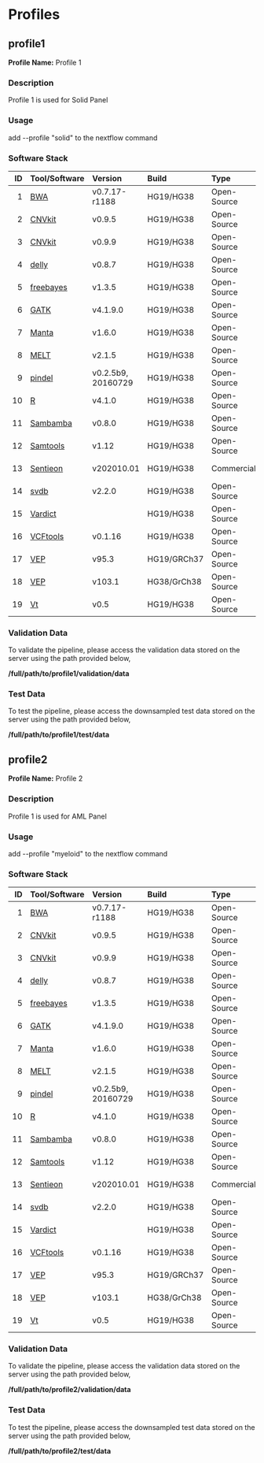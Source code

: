 
# Profiles


## profile1  

**Profile Name:** Profile 1  

### Description  

Profile 1 is used for Solid Panel  

### Usage  

add --profile "solid" to the nextflow command  


### Software Stack

<table class="table table-striped table-hover table-condensed table-responsive" style="width: auto !important; margin-left: auto; margin-right: auto;">
 <thead>
  <tr>
   <th style="text-align:right;"> ID </th>
   <th style="text-align:left;"> Tool/Software </th>
   <th style="text-align:left;"> Version </th>
   <th style="text-align:left;"> Build </th>
   <th style="text-align:left;"> Type </th>
   <th style="text-align:left;"> Availability </th>
   <th style="text-align:left;"> Container Name </th>
   <th style="text-align:left;"> External Contact Person If Any </th>
   <th style="text-align:left;"> Reference </th>
  </tr>
 </thead>
<tbody>
  <tr>
   <td style="text-align:right;"> 1 </td>
   <td style="text-align:left;"> <a href="https://github.com/lh3/bwa" target="_blank">BWA</a> </td>
   <td style="text-align:left;"> v0.7.17-r1188 </td>
   <td style="text-align:left;"> HG19/HG38 </td>
   <td style="text-align:left;"> Open-Source </td>
   <td style="text-align:left;"> Container/Image </td>
   <td style="text-align:left;"> SomaticPanelPipeline_2021-06-24.sif </td>
   <td style="text-align:left;"> https://github.com/lh3/bwa/issues </td>
   <td style="text-align:left;"> <a href="https://doi.org/10.48550/arXiv.1303.3997" target="_blank">open</a> </td>
  </tr>
  <tr>
   <td style="text-align:right;"> 2 </td>
   <td style="text-align:left;"> <a href="https://cnvkit.readthedocs.io/en/stable/" target="_blank">CNVkit</a> </td>
   <td style="text-align:left;"> v0.9.5 </td>
   <td style="text-align:left;"> HG19/HG38 </td>
   <td style="text-align:left;"> Open-Source </td>
   <td style="text-align:left;"> Container/Image </td>
   <td style="text-align:left;"> SomaticPanelPipeline_2021-06-24.sif </td>
   <td style="text-align:left;"> https://github.com/etal/cnvkit/issues </td>
   <td style="text-align:left;"> <a href="https://doi.org/10.1371/journal.pcbi.1004873" target="_blank">open</a> </td>
  </tr>
  <tr>
   <td style="text-align:right;"> 3 </td>
   <td style="text-align:left;"> <a href="https://cnvkit.readthedocs.io/en/stable/" target="_blank">CNVkit</a> </td>
   <td style="text-align:left;"> v0.9.9 </td>
   <td style="text-align:left;"> HG19/HG38 </td>
   <td style="text-align:left;"> Open-Source </td>
   <td style="text-align:left;"> Container/Image </td>
   <td style="text-align:left;"> SomaticPanelPipeline_2021-06-24.sif </td>
   <td style="text-align:left;"> https://github.com/etal/cnvkit/issues </td>
   <td style="text-align:left;"> <a href="https://doi.org/10.1371/journal.pcbi.1004873" target="_blank">open</a> </td>
  </tr>
  <tr>
   <td style="text-align:right;"> 4 </td>
   <td style="text-align:left;"> <a href="https://github.com/dellytools/delly" target="_blank">delly</a> </td>
   <td style="text-align:left;"> v0.8.7 </td>
   <td style="text-align:left;"> HG19/HG38 </td>
   <td style="text-align:left;"> Open-Source </td>
   <td style="text-align:left;"> Container/Image </td>
   <td style="text-align:left;"> SomaticPanelPipeline_2021-06-24.sif </td>
   <td style="text-align:left;"> https://github.com/dellytools/delly/issues </td>
   <td style="text-align:left;"> <a href="https://doi.org/10.1093/bioinformatics/bts378" target="_blank">open</a> </td>
  </tr>
  <tr>
   <td style="text-align:right;"> 5 </td>
   <td style="text-align:left;"> <a href="https://github.com/freebayes/freebayes" target="_blank">freebayes</a> </td>
   <td style="text-align:left;"> v1.3.5 </td>
   <td style="text-align:left;"> HG19/HG38 </td>
   <td style="text-align:left;"> Open-Source </td>
   <td style="text-align:left;"> Container/Image </td>
   <td style="text-align:left;"> SomaticPanelPipeline_2021-06-24.sif </td>
   <td style="text-align:left;"> https://github.com/freebayes/freebayes/issues </td>
   <td style="text-align:left;"> <a href="https://doi.org/10.48550/arXiv.1207.390" target="_blank">open</a> </td>
  </tr>
  <tr>
   <td style="text-align:right;"> 6 </td>
   <td style="text-align:left;"> <a href="https://gatk.broadinstitute.org/hc/en-us" target="_blank">GATK</a> </td>
   <td style="text-align:left;"> v4.1.9.0 </td>
   <td style="text-align:left;"> HG19/HG38 </td>
   <td style="text-align:left;"> Open-Source </td>
   <td style="text-align:left;"> Container/Image </td>
   <td style="text-align:left;"> gatk_4.1.9.0.sif </td>
   <td style="text-align:left;"> https://github.com/broadinstitute/gatk/issues </td>
   <td style="text-align:left;"> <a href="http://dx.doi.org/10.1101/gr.107524.110" target="_blank">open</a> </td>
  </tr>
  <tr>
   <td style="text-align:right;"> 7 </td>
   <td style="text-align:left;"> <a href="https://github.com/Illumina/manta" target="_blank">Manta</a> </td>
   <td style="text-align:left;"> v1.6.0 </td>
   <td style="text-align:left;"> HG19/HG38 </td>
   <td style="text-align:left;"> Open-Source </td>
   <td style="text-align:left;"> Container/Image </td>
   <td style="text-align:left;"> SomaticPanelPipeline_2021-06-24.sif </td>
   <td style="text-align:left;"> https://github.com/Illumina/manta/issues </td>
   <td style="text-align:left;"> <a href="https://doi.org/10.1093/bioinformatics/btv710" target="_blank">open</a> </td>
  </tr>
  <tr>
   <td style="text-align:right;"> 8 </td>
   <td style="text-align:left;"> <a href="https://melt.igs.umaryland.edu/index.php" target="_blank">MELT</a> </td>
   <td style="text-align:left;"> v2.1.5 </td>
   <td style="text-align:left;"> HG19/HG38 </td>
   <td style="text-align:left;"> Open-Source </td>
   <td style="text-align:left;"> Container/Image </td>
   <td style="text-align:left;"> SomaticPanelPipeline_2021-06-24.sif </td>
   <td style="text-align:left;"> - </td>
   <td style="text-align:left;"> <a href="https://doi.org/10.1101%2Fgr.218032.116" target="_blank">open</a> </td>
  </tr>
  <tr>
   <td style="text-align:right;"> 9 </td>
   <td style="text-align:left;"> <a href="https://github.com/genome/pindel" target="_blank">pindel</a> </td>
   <td style="text-align:left;"> v0.2.5b9, 20160729 </td>
   <td style="text-align:left;"> HG19/HG38 </td>
   <td style="text-align:left;"> Open-Source </td>
   <td style="text-align:left;"> Container/Image </td>
   <td style="text-align:left;"> SomaticPanelPipeline_2021-06-24.sif </td>
   <td style="text-align:left;"> https://github.com/genome/pindel/issues (kaiye@xjtu.edu.cn) </td>
   <td style="text-align:left;"> <a href="https://doi.org/10.1093%2Fbioinformatics%2Fbtp394" target="_blank">open</a> </td>
  </tr>
  <tr>
   <td style="text-align:right;"> 10 </td>
   <td style="text-align:left;"> <a href="https://www.r-project.org/" target="_blank">R</a> </td>
   <td style="text-align:left;"> v4.1.0 </td>
   <td style="text-align:left;"> HG19/HG38 </td>
   <td style="text-align:left;"> Open-Source </td>
   <td style="text-align:left;"> Container/Image </td>
   <td style="text-align:left;"> SomaticPanelPipeline_2021-06-24.sif </td>
   <td style="text-align:left;"> https://www.r-project.org/ </td>
   <td style="text-align:left;"> <a href="-" target="_blank">open</a> </td>
  </tr>
  <tr>
   <td style="text-align:right;"> 11 </td>
   <td style="text-align:left;"> <a href="https://github.com/biod/sambamba" target="_blank">Sambamba</a> </td>
   <td style="text-align:left;"> v0.8.0 </td>
   <td style="text-align:left;"> HG19/HG38 </td>
   <td style="text-align:left;"> Open-Source </td>
   <td style="text-align:left;"> Container/Image </td>
   <td style="text-align:left;"> SomaticPanelPipeline_2021-06-24.sif </td>
   <td style="text-align:left;"> https://github.com/biod/sambamba/issues </td>
   <td style="text-align:left;"> <a href="https://doi.org/10.1093/bioinformatics/btv098" target="_blank">open</a> </td>
  </tr>
  <tr>
   <td style="text-align:right;"> 12 </td>
   <td style="text-align:left;"> <a href="https://github.com/samtools/samtools" target="_blank">Samtools</a> </td>
   <td style="text-align:left;"> v1.12 </td>
   <td style="text-align:left;"> HG19/HG38 </td>
   <td style="text-align:left;"> Open-Source </td>
   <td style="text-align:left;"> Container/Image </td>
   <td style="text-align:left;"> SomaticPanelPipeline_2021-06-24.sif </td>
   <td style="text-align:left;"> https://github.com/samtools/samtools/issues </td>
   <td style="text-align:left;"> <a href="https://doi.org/10.1093/bioinformatics/btp352" target="_blank">open</a> </td>
  </tr>
  <tr>
   <td style="text-align:right;"> 13 </td>
   <td style="text-align:left;"> <a href="https://support.sentieon.com/manual/" target="_blank">Sentieon</a> </td>
   <td style="text-align:left;"> v202010.01 </td>
   <td style="text-align:left;"> HG19/HG38 </td>
   <td style="text-align:left;"> Commercial </td>
   <td style="text-align:left;"> Container/Image </td>
   <td style="text-align:left;"> SomaticPanelPipeline_2021-06-24.sif </td>
   <td style="text-align:left;"> - </td>
   <td style="text-align:left;"> <a href="https://doi.org/10.1101/115717" target="_blank">open</a> </td>
  </tr>
  <tr>
   <td style="text-align:right;"> 14 </td>
   <td style="text-align:left;"> <a href="https://github.com/J35P312/SVDB" target="_blank">svdb</a> </td>
   <td style="text-align:left;"> v2.2.0 </td>
   <td style="text-align:left;"> HG19/HG38 </td>
   <td style="text-align:left;"> Open-Source </td>
   <td style="text-align:left;"> Container/Image </td>
   <td style="text-align:left;"> SomaticPanelPipeline_2021-06-24.sif </td>
   <td style="text-align:left;"> https://github.com/J35P312/SVDB/issues </td>
   <td style="text-align:left;"> <a href="-" target="_blank">open</a> </td>
  </tr>
  <tr>
   <td style="text-align:right;"> 15 </td>
   <td style="text-align:left;"> <a href="https://github.com/AstraZeneca-NGS/VarDict" target="_blank">Vardict</a> </td>
   <td style="text-align:left;">  </td>
   <td style="text-align:left;"> HG19/HG38 </td>
   <td style="text-align:left;"> Open-Source </td>
   <td style="text-align:left;"> Container/Image </td>
   <td style="text-align:left;"> SomaticPanelPipeline_2021-06-24.sif </td>
   <td style="text-align:left;"> https://github.com/AstraZeneca-NGS/VarDict/issues </td>
   <td style="text-align:left;"> <a href="https://doi.org/10.1093/nar/gkw227" target="_blank">open</a> </td>
  </tr>
  <tr>
   <td style="text-align:right;"> 16 </td>
   <td style="text-align:left;"> <a href="https://github.com/vcftools/vcftools" target="_blank">VCFtools</a> </td>
   <td style="text-align:left;"> v0.1.16 </td>
   <td style="text-align:left;"> HG19/HG38 </td>
   <td style="text-align:left;"> Open-Source </td>
   <td style="text-align:left;"> Container/Image </td>
   <td style="text-align:left;"> SomaticPanelPipeline_2021-06-24.sif </td>
   <td style="text-align:left;"> https://github.com/vcftools/vcftools/issues </td>
   <td style="text-align:left;"> <a href="http://dx.doi.org/10.1093/bioinformatics/btr330" target="_blank">open</a> </td>
  </tr>
  <tr>
   <td style="text-align:right;"> 17 </td>
   <td style="text-align:left;"> <a href="https://github.com/Ensembl/ensembl-vep" target="_blank">VEP</a> </td>
   <td style="text-align:left;"> v95.3 </td>
   <td style="text-align:left;"> HG19/GRCh37 </td>
   <td style="text-align:left;"> Open-Source </td>
   <td style="text-align:left;"> Container/Image </td>
   <td style="text-align:left;"> container_VEP.sif </td>
   <td style="text-align:left;"> https://github.com/Ensembl/ensembl-vep/issues </td>
   <td style="text-align:left;"> <a href="https://doi.org/10.1186/s13059-016-0974-4" target="_blank">open</a> </td>
  </tr>
  <tr>
   <td style="text-align:right;"> 18 </td>
   <td style="text-align:left;"> <a href="https://github.com/Ensembl/ensembl-vep" target="_blank">VEP</a> </td>
   <td style="text-align:left;"> v103.1 </td>
   <td style="text-align:left;"> HG38/GrCh38 </td>
   <td style="text-align:left;"> Open-Source </td>
   <td style="text-align:left;"> Container/Image </td>
   <td style="text-align:left;"> ensembl-vep_release_103.sif </td>
   <td style="text-align:left;"> https://github.com/Ensembl/ensembl-vep/issues </td>
   <td style="text-align:left;"> <a href="https://doi.org/10.1186/s13059-016-0974-4" target="_blank">open</a> </td>
  </tr>
  <tr>
   <td style="text-align:right;"> 19 </td>
   <td style="text-align:left;"> <a href="https://genome.sph.umich.edu/wiki/Vt" target="_blank">Vt</a> </td>
   <td style="text-align:left;"> v0.5 </td>
   <td style="text-align:left;"> HG19/HG38 </td>
   <td style="text-align:left;"> Open-Source </td>
   <td style="text-align:left;"> Container/Image </td>
   <td style="text-align:left;"> SomaticPanelPipeline_2021-06-24.sif </td>
   <td style="text-align:left;"> Adiran (atks@umich.edu) </td>
   <td style="text-align:left;"> <a href="https://doi.org/10.1093/bioinformatics/btv112" target="_blank">open</a> </td>
  </tr>
</tbody>
</table>

### Validation Data 

To validate the pipeline, please access the validation data stored on the server using the path provided below,  

**/full/path/to/profile1/validation/data**  

### Test Data 

To test the pipeline, please access the downsampled test data stored on the server using the path provided below,  
 
**/full/path/to/profile1/test/data**  

## profile2  

**Profile Name:** Profile 2  

### Description  

Profile 1 is used for AML Panel  

### Usage  

add --profile "myeloid" to the nextflow command  


### Software Stack

<table class="table table-striped table-hover table-condensed table-responsive" style="width: auto !important; margin-left: auto; margin-right: auto;">
 <thead>
  <tr>
   <th style="text-align:right;"> ID </th>
   <th style="text-align:left;"> Tool/Software </th>
   <th style="text-align:left;"> Version </th>
   <th style="text-align:left;"> Build </th>
   <th style="text-align:left;"> Type </th>
   <th style="text-align:left;"> Availability </th>
   <th style="text-align:left;"> Container Name </th>
   <th style="text-align:left;"> External Contact Person If Any </th>
   <th style="text-align:left;"> Reference </th>
  </tr>
 </thead>
<tbody>
  <tr>
   <td style="text-align:right;"> 1 </td>
   <td style="text-align:left;"> <a href="https://github.com/lh3/bwa" target="_blank">BWA</a> </td>
   <td style="text-align:left;"> v0.7.17-r1188 </td>
   <td style="text-align:left;"> HG19/HG38 </td>
   <td style="text-align:left;"> Open-Source </td>
   <td style="text-align:left;"> Container/Image </td>
   <td style="text-align:left;"> SomaticPanelPipeline_2021-06-24.sif </td>
   <td style="text-align:left;"> https://github.com/lh3/bwa/issues </td>
   <td style="text-align:left;"> <a href="https://doi.org/10.48550/arXiv.1303.3997" target="_blank">open</a> </td>
  </tr>
  <tr>
   <td style="text-align:right;"> 2 </td>
   <td style="text-align:left;"> <a href="https://cnvkit.readthedocs.io/en/stable/" target="_blank">CNVkit</a> </td>
   <td style="text-align:left;"> v0.9.5 </td>
   <td style="text-align:left;"> HG19/HG38 </td>
   <td style="text-align:left;"> Open-Source </td>
   <td style="text-align:left;"> Container/Image </td>
   <td style="text-align:left;"> SomaticPanelPipeline_2021-06-24.sif </td>
   <td style="text-align:left;"> https://github.com/etal/cnvkit/issues </td>
   <td style="text-align:left;"> <a href="https://doi.org/10.1371/journal.pcbi.1004873" target="_blank">open</a> </td>
  </tr>
  <tr>
   <td style="text-align:right;"> 3 </td>
   <td style="text-align:left;"> <a href="https://cnvkit.readthedocs.io/en/stable/" target="_blank">CNVkit</a> </td>
   <td style="text-align:left;"> v0.9.9 </td>
   <td style="text-align:left;"> HG19/HG38 </td>
   <td style="text-align:left;"> Open-Source </td>
   <td style="text-align:left;"> Container/Image </td>
   <td style="text-align:left;"> SomaticPanelPipeline_2021-06-24.sif </td>
   <td style="text-align:left;"> https://github.com/etal/cnvkit/issues </td>
   <td style="text-align:left;"> <a href="https://doi.org/10.1371/journal.pcbi.1004873" target="_blank">open</a> </td>
  </tr>
  <tr>
   <td style="text-align:right;"> 4 </td>
   <td style="text-align:left;"> <a href="https://github.com/dellytools/delly" target="_blank">delly</a> </td>
   <td style="text-align:left;"> v0.8.7 </td>
   <td style="text-align:left;"> HG19/HG38 </td>
   <td style="text-align:left;"> Open-Source </td>
   <td style="text-align:left;"> Container/Image </td>
   <td style="text-align:left;"> SomaticPanelPipeline_2021-06-24.sif </td>
   <td style="text-align:left;"> https://github.com/dellytools/delly/issues </td>
   <td style="text-align:left;"> <a href="https://doi.org/10.1093/bioinformatics/bts378" target="_blank">open</a> </td>
  </tr>
  <tr>
   <td style="text-align:right;"> 5 </td>
   <td style="text-align:left;"> <a href="https://github.com/freebayes/freebayes" target="_blank">freebayes</a> </td>
   <td style="text-align:left;"> v1.3.5 </td>
   <td style="text-align:left;"> HG19/HG38 </td>
   <td style="text-align:left;"> Open-Source </td>
   <td style="text-align:left;"> Container/Image </td>
   <td style="text-align:left;"> SomaticPanelPipeline_2021-06-24.sif </td>
   <td style="text-align:left;"> https://github.com/freebayes/freebayes/issues </td>
   <td style="text-align:left;"> <a href="https://doi.org/10.48550/arXiv.1207.390" target="_blank">open</a> </td>
  </tr>
  <tr>
   <td style="text-align:right;"> 6 </td>
   <td style="text-align:left;"> <a href="https://gatk.broadinstitute.org/hc/en-us" target="_blank">GATK</a> </td>
   <td style="text-align:left;"> v4.1.9.0 </td>
   <td style="text-align:left;"> HG19/HG38 </td>
   <td style="text-align:left;"> Open-Source </td>
   <td style="text-align:left;"> Container/Image </td>
   <td style="text-align:left;"> gatk_4.1.9.0.sif </td>
   <td style="text-align:left;"> https://github.com/broadinstitute/gatk/issues </td>
   <td style="text-align:left;"> <a href="http://dx.doi.org/10.1101/gr.107524.110" target="_blank">open</a> </td>
  </tr>
  <tr>
   <td style="text-align:right;"> 7 </td>
   <td style="text-align:left;"> <a href="https://github.com/Illumina/manta" target="_blank">Manta</a> </td>
   <td style="text-align:left;"> v1.6.0 </td>
   <td style="text-align:left;"> HG19/HG38 </td>
   <td style="text-align:left;"> Open-Source </td>
   <td style="text-align:left;"> Container/Image </td>
   <td style="text-align:left;"> SomaticPanelPipeline_2021-06-24.sif </td>
   <td style="text-align:left;"> https://github.com/Illumina/manta/issues </td>
   <td style="text-align:left;"> <a href="https://doi.org/10.1093/bioinformatics/btv710" target="_blank">open</a> </td>
  </tr>
  <tr>
   <td style="text-align:right;"> 8 </td>
   <td style="text-align:left;"> <a href="https://melt.igs.umaryland.edu/index.php" target="_blank">MELT</a> </td>
   <td style="text-align:left;"> v2.1.5 </td>
   <td style="text-align:left;"> HG19/HG38 </td>
   <td style="text-align:left;"> Open-Source </td>
   <td style="text-align:left;"> Container/Image </td>
   <td style="text-align:left;"> SomaticPanelPipeline_2021-06-24.sif </td>
   <td style="text-align:left;"> - </td>
   <td style="text-align:left;"> <a href="https://doi.org/10.1101%2Fgr.218032.116" target="_blank">open</a> </td>
  </tr>
  <tr>
   <td style="text-align:right;"> 9 </td>
   <td style="text-align:left;"> <a href="https://github.com/genome/pindel" target="_blank">pindel</a> </td>
   <td style="text-align:left;"> v0.2.5b9, 20160729 </td>
   <td style="text-align:left;"> HG19/HG38 </td>
   <td style="text-align:left;"> Open-Source </td>
   <td style="text-align:left;"> Container/Image </td>
   <td style="text-align:left;"> SomaticPanelPipeline_2021-06-24.sif </td>
   <td style="text-align:left;"> https://github.com/genome/pindel/issues (kaiye@xjtu.edu.cn) </td>
   <td style="text-align:left;"> <a href="https://doi.org/10.1093%2Fbioinformatics%2Fbtp394" target="_blank">open</a> </td>
  </tr>
  <tr>
   <td style="text-align:right;"> 10 </td>
   <td style="text-align:left;"> <a href="https://www.r-project.org/" target="_blank">R</a> </td>
   <td style="text-align:left;"> v4.1.0 </td>
   <td style="text-align:left;"> HG19/HG38 </td>
   <td style="text-align:left;"> Open-Source </td>
   <td style="text-align:left;"> Container/Image </td>
   <td style="text-align:left;"> SomaticPanelPipeline_2021-06-24.sif </td>
   <td style="text-align:left;"> https://www.r-project.org/ </td>
   <td style="text-align:left;"> <a href="-" target="_blank">open</a> </td>
  </tr>
  <tr>
   <td style="text-align:right;"> 11 </td>
   <td style="text-align:left;"> <a href="https://github.com/biod/sambamba" target="_blank">Sambamba</a> </td>
   <td style="text-align:left;"> v0.8.0 </td>
   <td style="text-align:left;"> HG19/HG38 </td>
   <td style="text-align:left;"> Open-Source </td>
   <td style="text-align:left;"> Container/Image </td>
   <td style="text-align:left;"> SomaticPanelPipeline_2021-06-24.sif </td>
   <td style="text-align:left;"> https://github.com/biod/sambamba/issues </td>
   <td style="text-align:left;"> <a href="https://doi.org/10.1093/bioinformatics/btv098" target="_blank">open</a> </td>
  </tr>
  <tr>
   <td style="text-align:right;"> 12 </td>
   <td style="text-align:left;"> <a href="https://github.com/samtools/samtools" target="_blank">Samtools</a> </td>
   <td style="text-align:left;"> v1.12 </td>
   <td style="text-align:left;"> HG19/HG38 </td>
   <td style="text-align:left;"> Open-Source </td>
   <td style="text-align:left;"> Container/Image </td>
   <td style="text-align:left;"> SomaticPanelPipeline_2021-06-24.sif </td>
   <td style="text-align:left;"> https://github.com/samtools/samtools/issues </td>
   <td style="text-align:left;"> <a href="https://doi.org/10.1093/bioinformatics/btp352" target="_blank">open</a> </td>
  </tr>
  <tr>
   <td style="text-align:right;"> 13 </td>
   <td style="text-align:left;"> <a href="https://support.sentieon.com/manual/" target="_blank">Sentieon</a> </td>
   <td style="text-align:left;"> v202010.01 </td>
   <td style="text-align:left;"> HG19/HG38 </td>
   <td style="text-align:left;"> Commercial </td>
   <td style="text-align:left;"> Container/Image </td>
   <td style="text-align:left;"> SomaticPanelPipeline_2021-06-24.sif </td>
   <td style="text-align:left;"> - </td>
   <td style="text-align:left;"> <a href="https://doi.org/10.1101/115717" target="_blank">open</a> </td>
  </tr>
  <tr>
   <td style="text-align:right;"> 14 </td>
   <td style="text-align:left;"> <a href="https://github.com/J35P312/SVDB" target="_blank">svdb</a> </td>
   <td style="text-align:left;"> v2.2.0 </td>
   <td style="text-align:left;"> HG19/HG38 </td>
   <td style="text-align:left;"> Open-Source </td>
   <td style="text-align:left;"> Container/Image </td>
   <td style="text-align:left;"> SomaticPanelPipeline_2021-06-24.sif </td>
   <td style="text-align:left;"> https://github.com/J35P312/SVDB/issues </td>
   <td style="text-align:left;"> <a href="-" target="_blank">open</a> </td>
  </tr>
  <tr>
   <td style="text-align:right;"> 15 </td>
   <td style="text-align:left;"> <a href="https://github.com/AstraZeneca-NGS/VarDict" target="_blank">Vardict</a> </td>
   <td style="text-align:left;">  </td>
   <td style="text-align:left;"> HG19/HG38 </td>
   <td style="text-align:left;"> Open-Source </td>
   <td style="text-align:left;"> Container/Image </td>
   <td style="text-align:left;"> SomaticPanelPipeline_2021-06-24.sif </td>
   <td style="text-align:left;"> https://github.com/AstraZeneca-NGS/VarDict/issues </td>
   <td style="text-align:left;"> <a href="https://doi.org/10.1093/nar/gkw227" target="_blank">open</a> </td>
  </tr>
  <tr>
   <td style="text-align:right;"> 16 </td>
   <td style="text-align:left;"> <a href="https://github.com/vcftools/vcftools" target="_blank">VCFtools</a> </td>
   <td style="text-align:left;"> v0.1.16 </td>
   <td style="text-align:left;"> HG19/HG38 </td>
   <td style="text-align:left;"> Open-Source </td>
   <td style="text-align:left;"> Container/Image </td>
   <td style="text-align:left;"> SomaticPanelPipeline_2021-06-24.sif </td>
   <td style="text-align:left;"> https://github.com/vcftools/vcftools/issues </td>
   <td style="text-align:left;"> <a href="http://dx.doi.org/10.1093/bioinformatics/btr330" target="_blank">open</a> </td>
  </tr>
  <tr>
   <td style="text-align:right;"> 17 </td>
   <td style="text-align:left;"> <a href="https://github.com/Ensembl/ensembl-vep" target="_blank">VEP</a> </td>
   <td style="text-align:left;"> v95.3 </td>
   <td style="text-align:left;"> HG19/GRCh37 </td>
   <td style="text-align:left;"> Open-Source </td>
   <td style="text-align:left;"> Container/Image </td>
   <td style="text-align:left;"> container_VEP.sif </td>
   <td style="text-align:left;"> https://github.com/Ensembl/ensembl-vep/issues </td>
   <td style="text-align:left;"> <a href="https://doi.org/10.1186/s13059-016-0974-4" target="_blank">open</a> </td>
  </tr>
  <tr>
   <td style="text-align:right;"> 18 </td>
   <td style="text-align:left;"> <a href="https://github.com/Ensembl/ensembl-vep" target="_blank">VEP</a> </td>
   <td style="text-align:left;"> v103.1 </td>
   <td style="text-align:left;"> HG38/GrCh38 </td>
   <td style="text-align:left;"> Open-Source </td>
   <td style="text-align:left;"> Container/Image </td>
   <td style="text-align:left;"> ensembl-vep_release_103.sif </td>
   <td style="text-align:left;"> https://github.com/Ensembl/ensembl-vep/issues </td>
   <td style="text-align:left;"> <a href="https://doi.org/10.1186/s13059-016-0974-4" target="_blank">open</a> </td>
  </tr>
  <tr>
   <td style="text-align:right;"> 19 </td>
   <td style="text-align:left;"> <a href="https://genome.sph.umich.edu/wiki/Vt" target="_blank">Vt</a> </td>
   <td style="text-align:left;"> v0.5 </td>
   <td style="text-align:left;"> HG19/HG38 </td>
   <td style="text-align:left;"> Open-Source </td>
   <td style="text-align:left;"> Container/Image </td>
   <td style="text-align:left;"> SomaticPanelPipeline_2021-06-24.sif </td>
   <td style="text-align:left;"> Adiran (atks@umich.edu) </td>
   <td style="text-align:left;"> <a href="https://doi.org/10.1093/bioinformatics/btv112" target="_blank">open</a> </td>
  </tr>
</tbody>
</table>

### Validation Data 

To validate the pipeline, please access the validation data stored on the server using the path provided below,  

**/full/path/to/profile2/validation/data**  

### Test Data 

To test the pipeline, please access the downsampled test data stored on the server using the path provided below,  
 
**/full/path/to/profile2/test/data**  
